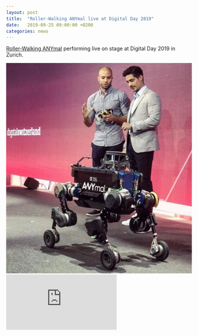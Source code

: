```yaml
---
layout: post
title:  "Roller-Walking ANYmal live at Digital Day 2019"
date:   2019-09-25 09:00:00 +0200
categories: news
---
```

[Roller-Walking ANYmal](https://youtu.be/0l3qitZHYWA) performing live on stage at Digital Day 2019 in Zurich.

<a target="_blank" href="https://youtu.be/0l3qitZHYWA" title="Roller-Walking ANYmal live at Digital Day 2019">
  <img src="/images/digital_day_2019.jpeg" class="center">
</a>

<div class="container">
  <iframe src="https://www.youtube.com/embed/0l3qitZHYWA"
  frameborder="0" allowfullscreen class="video"></iframe>
</div>

